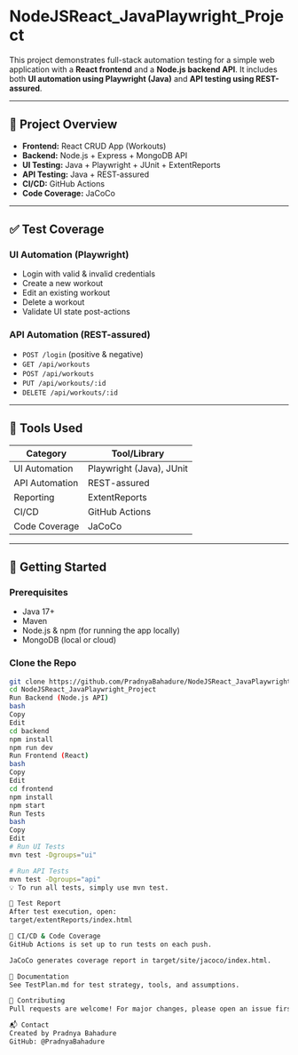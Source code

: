 # NodeJSReact_JavaPlaywright_Project

This project demonstrates full-stack automation testing for a simple web application with a **React frontend** and a **Node.js backend API**. It includes both **UI automation using Playwright (Java)** and **API testing using REST-assured**.

---

## 📌 Project Overview

- **Frontend:** React CRUD App (Workouts)
- **Backend:** Node.js + Express + MongoDB API
- **UI Testing:** Java + Playwright + JUnit + ExtentReports
- **API Testing:** Java + REST-assured
- **CI/CD:** GitHub Actions
- **Code Coverage:** JaCoCo

---

## ✅ Test Coverage

### UI Automation (Playwright)
- Login with valid & invalid credentials
- Create a new workout
- Edit an existing workout
- Delete a workout
- Validate UI state post-actions

### API Automation (REST-assured)
- `POST /login` (positive & negative)
- `GET /api/workouts`
- `POST /api/workouts`
- `PUT /api/workouts/:id`
- `DELETE /api/workouts/:id`

---

## 🧪 Tools Used

| Category        | Tool/Library        |
|----------------|---------------------|
| UI Automation  | Playwright (Java), JUnit |
| API Automation | REST-assured        |
| Reporting      | ExtentReports       |
| CI/CD          | GitHub Actions      |
| Code Coverage  | JaCoCo              |

---

## 🚀 Getting Started

### Prerequisites

- Java 17+
- Maven
- Node.js & npm (for running the app locally)
- MongoDB (local or cloud)

### Clone the Repo

```bash
git clone https://github.com/PradnyaBahadure/NodeJSReact_JavaPlaywright_Project.git
cd NodeJSReact_JavaPlaywright_Project
Run Backend (Node.js API)
bash
Copy
Edit
cd backend
npm install
npm run dev
Run Frontend (React)
bash
Copy
Edit
cd frontend
npm install
npm start
Run Tests
bash
Copy
Edit
# Run UI Tests
mvn test -Dgroups="ui"

# Run API Tests
mvn test -Dgroups="api"
💡 To run all tests, simply use mvn test.

📄 Test Report
After test execution, open:
target/extentReports/index.html

🔧 CI/CD & Code Coverage
GitHub Actions is set up to run tests on each push.

JaCoCo generates coverage report in target/site/jacoco/index.html.

📑 Documentation
See TestPlan.md for test strategy, tools, and assumptions.

🤝 Contributing
Pull requests are welcome! For major changes, please open an issue first.

📬 Contact
Created by Pradnya Bahadure
GitHub: @PradnyaBahadure
